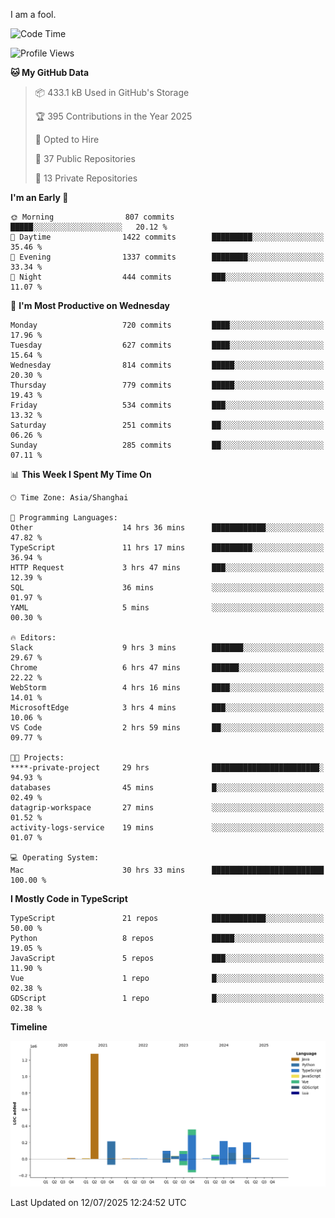 I am a fool.

<!--START_SECTION:waka-->
![Code Time](http://img.shields.io/badge/Code%20Time-3%2C295%20hrs%2043%20mins-blue)

![Profile Views](http://img.shields.io/badge/Profile%20Views-2-blue)

**🐱 My GitHub Data** 

> 📦 433.1 kB Used in GitHub's Storage 
 > 
> 🏆 395 Contributions in the Year 2025
 > 
> 💼 Opted to Hire
 > 
> 📜 37 Public Repositories 
 > 
> 🔑 13 Private Repositories 
 > 
**I'm an Early 🐤** 

```text
🌞 Morning                807 commits         █████░░░░░░░░░░░░░░░░░░░░   20.12 % 
🌆 Daytime                1422 commits        █████████░░░░░░░░░░░░░░░░   35.46 % 
🌃 Evening                1337 commits        ████████░░░░░░░░░░░░░░░░░   33.34 % 
🌙 Night                  444 commits         ███░░░░░░░░░░░░░░░░░░░░░░   11.07 % 
```
📅 **I'm Most Productive on Wednesday** 

```text
Monday                   720 commits         ████░░░░░░░░░░░░░░░░░░░░░   17.96 % 
Tuesday                  627 commits         ████░░░░░░░░░░░░░░░░░░░░░   15.64 % 
Wednesday                814 commits         █████░░░░░░░░░░░░░░░░░░░░   20.30 % 
Thursday                 779 commits         █████░░░░░░░░░░░░░░░░░░░░   19.43 % 
Friday                   534 commits         ███░░░░░░░░░░░░░░░░░░░░░░   13.32 % 
Saturday                 251 commits         ██░░░░░░░░░░░░░░░░░░░░░░░   06.26 % 
Sunday                   285 commits         ██░░░░░░░░░░░░░░░░░░░░░░░   07.11 % 
```


📊 **This Week I Spent My Time On** 

```text
🕑︎ Time Zone: Asia/Shanghai

💬 Programming Languages: 
Other                    14 hrs 36 mins      ████████████░░░░░░░░░░░░░   47.82 % 
TypeScript               11 hrs 17 mins      █████████░░░░░░░░░░░░░░░░   36.94 % 
HTTP Request             3 hrs 47 mins       ███░░░░░░░░░░░░░░░░░░░░░░   12.39 % 
SQL                      36 mins             ░░░░░░░░░░░░░░░░░░░░░░░░░   01.97 % 
YAML                     5 mins              ░░░░░░░░░░░░░░░░░░░░░░░░░   00.30 % 

🔥 Editors: 
Slack                    9 hrs 3 mins        ███████░░░░░░░░░░░░░░░░░░   29.67 % 
Chrome                   6 hrs 47 mins       ██████░░░░░░░░░░░░░░░░░░░   22.22 % 
WebStorm                 4 hrs 16 mins       ████░░░░░░░░░░░░░░░░░░░░░   14.01 % 
MicrosoftEdge            3 hrs 4 mins        ███░░░░░░░░░░░░░░░░░░░░░░   10.06 % 
VS Code                  2 hrs 59 mins       ██░░░░░░░░░░░░░░░░░░░░░░░   09.77 % 

🐱‍💻 Projects: 
****-private-project     29 hrs              ████████████████████████░   94.93 % 
databases                45 mins             █░░░░░░░░░░░░░░░░░░░░░░░░   02.49 % 
datagrip-workspace       27 mins             ░░░░░░░░░░░░░░░░░░░░░░░░░   01.52 % 
activity-logs-service    19 mins             ░░░░░░░░░░░░░░░░░░░░░░░░░   01.07 % 

💻 Operating System: 
Mac                      30 hrs 33 mins      █████████████████████████   100.00 % 
```

**I Mostly Code in TypeScript** 

```text
TypeScript               21 repos            ████████████░░░░░░░░░░░░░   50.00 % 
Python                   8 repos             █████░░░░░░░░░░░░░░░░░░░░   19.05 % 
JavaScript               5 repos             ███░░░░░░░░░░░░░░░░░░░░░░   11.90 % 
Vue                      1 repo              █░░░░░░░░░░░░░░░░░░░░░░░░   02.38 % 
GDScript                 1 repo              █░░░░░░░░░░░░░░░░░░░░░░░░   02.38 % 
```



**Timeline**

![Lines of Code chart](https://raw.githubusercontent.com/VeejaLiu/VeejaLiu/master/assets/bar_graph.png)


 Last Updated on 12/07/2025 12:24:52 UTC
<!--END_SECTION:waka-->
